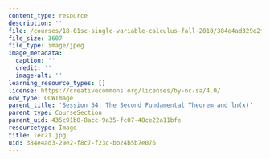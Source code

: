 ```yaml
---
content_type: resource
description: ''
file: /courses/18-01sc-single-variable-calculus-fall-2010/384e4ad329e2f8c7f23cbb24b5b7e076_lec21.jpg
file_size: 3607
file_type: image/jpeg
image_metadata:
  caption: ''
  credit: ''
  image-alt: ''
learning_resource_types: []
license: https://creativecommons.org/licenses/by-nc-sa/4.0/
ocw_type: OCWImage
parent_title: 'Session 54: The Second Fundamental Theorem and ln(x)'
parent_type: CourseSection
parent_uid: 435c91b0-8acc-9a35-fc07-48ce22a11bfe
resourcetype: Image
title: lec21.jpg
uid: 384e4ad3-29e2-f8c7-f23c-bb24b5b7e076
---
```

